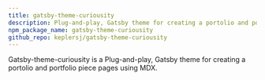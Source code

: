 ```yaml
---
title: gatsby-theme-curiousity
description: Plug-and-play, Gatsby theme for creating a portolio and portfolio piece pages
npm_package_name: gatsby-theme-curiousity
github_repo: keplersj/gatsby-theme-curiousity
---
```


Gatsby-theme-curiousity is a Plug-and-play, Gatsby theme for creating a portolio and portfolio piece pages using MDX.
